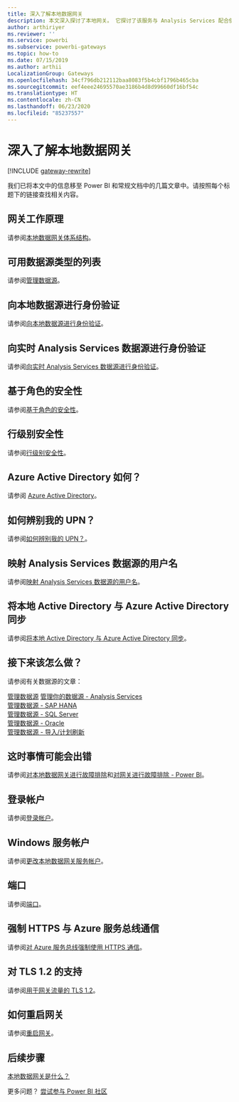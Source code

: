 ```yaml
---
title: 深入了解本地数据网关
description: 本文深入探讨了本地网关。 它探讨了该服务与 Analysis Services 配合使用时在 Azure Active Directory 和本地 Active Directory 中的运行方式
author: arthiriyer
ms.reviewer: ''
ms.service: powerbi
ms.subservice: powerbi-gateways
ms.topic: how-to
ms.date: 07/15/2019
ms.author: arthii
LocalizationGroup: Gateways
ms.openlocfilehash: 34cf796db212112baa8083f5b4cbf1796b465cba
ms.sourcegitcommit: eef4eee24695570ae3186b4d8d99660df16bf54c
ms.translationtype: HT
ms.contentlocale: zh-CN
ms.lasthandoff: 06/23/2020
ms.locfileid: "85237557"
---
```

# <a name="on-premises-data-gateway-in-depth"></a>深入了解本地数据网关

[!INCLUDE [gateway-rewrite](../includes/gateway-rewrite.md)]

我们已将本文中的信息移至 Power BI 和常规文档中的几篇文章中。请按照每个标题下的链接查找相关内容。

## <a name="how-the-gateway-works"></a>网关工作原理

请参阅[本地数据网关体系结构](/data-integration/gateway/service-gateway-onprem-indepth)。

## <a name="list-of-available-data-source-types"></a>可用数据源类型的列表

请参阅[管理数据源](service-gateway-data-sources.md)。

## <a name="authentication-to-on-premises-data-sources"></a>向本地数据源进行身份验证

请参阅[向本地数据源进行身份验证](/data-integration/gateway/service-gateway-onprem-indepth#authentication-to-on-premises-data-sources)。

## <a name="authentication-to-a-live-analysis-services-data-source"></a>向实时 Analysis Services 数据源进行身份验证

请参阅[向实时 Analysis Services 数据源进行身份验证](service-gateway-enterprise-manage-ssas.md#authentication-to-a-live-analysis-services-data-source)。

## <a name="role-based-security"></a>基于角色的安全性

请参阅[基于角色的安全性](service-gateway-enterprise-manage-ssas.md#role-based-security)。

## <a name="row-level-security"></a>行级别安全性

请参阅[行级别安全性](service-gateway-enterprise-manage-ssas.md#row-level-security)。

## <a name="what-about-azure-active-directory"></a>Azure Active Directory 如何？

请参阅 [Azure Active Directory](/data-integration/gateway/service-gateway-onprem-indepth#azure-active-directory)。

## <a name="how-do-i-tell-what-my-upn-is"></a>如何辨别我的 UPN？

请参阅[如何辨别我的 UPN？](/data-integration/gateway/service-gateway-onprem-indepth#how-do-i-tell-what-my-upn-is)。

## <a name="map-user-names-for-analysis-services-data-sources"></a>映射 Analysis Services 数据源的用户名

请参阅[映射 Analysis Services 数据源的用户名](service-gateway-enterprise-manage-ssas.md#map-user-names-for-analysis-services-data-sources)。

## <a name="synchronize-an-on-premises-active-directory-with-azure-active-directory"></a>将本地 Active Directory 与 Azure Active Directory 同步

请参阅[将本地 Active Directory 与 Azure Active Directory 同步](/data-integration/gateway/service-gateway-onprem-indepth#synchronize-an-on-premises-active-directory-with-azure-active-directory)。

## <a name="what-to-do-next"></a>接下来该怎么做？

请参阅有关数据源的文章：

[管理数据源](service-gateway-data-sources.md)
[管理你的数据源 - Analysis Services](service-gateway-enterprise-manage-ssas.md)  
[管理数据源 - SAP HANA](service-gateway-enterprise-manage-sap.md)  
[管理数据源 - SQL Server](service-gateway-enterprise-manage-sql.md)  
[管理数据源 - Oracle](service-gateway-onprem-manage-oracle.md)  
[管理数据源 - 导入/计划刷新](service-gateway-enterprise-manage-scheduled-refresh.md)  

## <a name="where-things-can-go-wrong"></a>这时事情可能会出错

请参阅[对本地数据网关进行故障排除](/data-integration/gateway/service-gateway-tshoot)和[对网关进行故障排除 - Power BI](service-gateway-onprem-tshoot.md)。

## <a name="sign-in-account"></a>登录帐户

请参阅[登录帐户](/data-integration/gateway/service-gateway-onprem-indepth#sign-in-account)。

## <a name="windows-service-account"></a>Windows 服务帐户

请参阅[更改本地数据网关服务帐户](/data-integration/gateway/service-gateway-service-account)。

## <a name="ports"></a>端口

请参阅[端口](/data-integration/gateway/service-gateway-communication#ports)。

## <a name="forcing-https-communication-with-azure-service-bus"></a>强制 HTTPS 与 Azure 服务总线通信

请参阅[对 Azure 服务总线强制使用 HTTPS 通信](/data-integration/gateway/service-gateway-communication#force-https-communication-with-azure-service-bus)。

## <a name="support-for-tls-12"></a>对 TLS 1.2 的支持

请参阅[用于网关流量的 TLS 1.2](/data-integration/gateway/service-gateway-communication#tls-12-for-gateway-traffic)。

## <a name="how-to-restart-the-gateway"></a>如何重启网关

请参阅[重启网关](/data-integration/gateway/service-gateway-restart)。

## <a name="next-steps"></a>后续步骤

[本地数据网关是什么？](service-gateway-onprem.md)

更多问题？ [尝试参与 Power BI 社区](https://community.powerbi.com/)